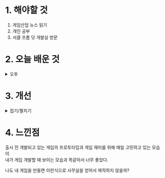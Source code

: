 
# 1. 해야할 것

1. 게임산업 뉴스 읽기 
2. 개인 공부  
3. 서클 프롬 닷 개발실 방문



# 2. 오늘 배운 것


<details>
<summary>오후</summary>

## 서클프롬닷_쿠잔 개발실 방문
![image](https://github.com/JM94Ent/TIL-WIL/assets/143363550/74db39ed-bf56-49bc-844e-52c74244d6e8)
```
탑 다운 뷰 액션 인디게임
강력한 펀치와 총 그리고 나이프를 이용하여 적들을 물리쳐라
```
### 강력한 펀치
![image](https://github.com/JM94Ent/TIL-WIL/assets/143363550/746e199c-25cf-41d9-ad30-f2627eabfaca)
### 총
![image](https://github.com/JM94Ent/TIL-WIL/assets/143363550/d053488a-0d95-41eb-9a90-76170d176583)
### 나이프
![image](https://github.com/JM94Ent/TIL-WIL/assets/143363550/fed6675e-5f22-4304-a93f-89fc59a35c9f)

이 게임을 좀 더 깊게 이해하기 위해 핫라인 마이애미2를 플레이했다.\
개발실에 도착해서 게임을 플레이 했을 때, 같은 느낌의 게임이지만 플레이 경험은 완전히 달랐다.

강력한 펀치로 기물을 부수고 패링을 하면서 적을 부수는 맛이 있는 게임이었다.

개발하면서 봉착한 문제는 큰 보스몬스터의 전투 디자인과 레벨들의 레벨디자인이었는데\
플레이 경험을 좋게 만들기위해 노력하고 있다는 게 눈에 보여서 좋았다.

이미 타격감이 좋아서 장점을 잘 살린다면 엄청 좋은 느낌의 게임이 되지 않을까 싶다.
</details>




# 3. 개선


<details>
<summary>접기/펼치기</summary>


</details>



# 4. 느낀점
출시 전 개발되고 있는 게임의 프로토타입과 게임 재미를 위해 매일 고민하고 있는 모습이\
내가 게임 개발할 때 보이는 모습과 똑같아서 너무 좋았다.

나도 내 게임을 만들면 이런식으로 사무실을 얻어서 제작하지 않을까?


